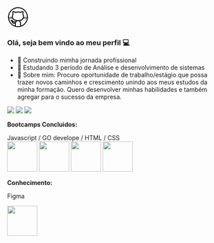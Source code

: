<svg xmlns="http://www.w3.org/2000/svg" x="0px" y="0px" width="50" height="50" viewBox="0 0 50 50">
<path d="M 25 2 C 12.311335 2 2 12.311335 2 25 C 2 37.688665 12.311335 48 25 48 C 37.688665 48 48 37.688665 48 25 C 48 12.311335 37.688665 2 25 2 z M 25 4 C 36.607335 4 46 13.392665 46 25 C 46 25.071371 45.994849 25.141688 45.994141 25.212891 C 45.354527 25.153853 44.615508 25.097776 43.675781 25.064453 C 42.347063 25.017336 40.672259 25.030987 38.773438 25.125 C 38.843852 24.634651 38.893205 24.137377 38.894531 23.626953 C 38.991361 21.754332 38.362521 20.002464 37.339844 18.455078 C 37.586913 17.601352 37.876747 16.515218 37.949219 15.283203 C 38.031819 13.878925 37.910599 12.321765 36.783203 11.269531 L 36.494141 11 L 36.099609 11 C 33.416539 11 31.580023 12.12321 30.457031 13.013672 C 28.835529 12.386022 27.01222 12 25 12 C 22.976367 12 21.135525 12.391416 19.447266 13.017578 C 18.324911 12.126691 16.486785 11 13.800781 11 L 13.408203 11 L 13.119141 11.267578 C 12.020956 12.287321 11.919778 13.801759 11.988281 15.199219 C 12.048691 16.431506 12.321732 17.552142 12.564453 18.447266 C 11.524489 20.02486 10.900391 21.822018 10.900391 23.599609 C 10.900391 24.111237 10.947969 24.610071 11.017578 25.101562 C 9.2118173 25.017808 7.6020996 25.001668 6.3242188 25.046875 C 5.3845143 25.080118 4.6454422 25.135713 4.0058594 25.195312 C 4.0052628 25.129972 4 25.065482 4 25 C 4 13.392665 13.392665 4 25 4 z M 14.396484 13.130859 C 16.414067 13.322043 17.931995 14.222972 18.634766 14.847656 L 19.103516 15.261719 L 19.681641 15.025391 C 21.263092 14.374205 23.026984 14 25 14 C 26.973016 14 28.737393 14.376076 30.199219 15.015625 L 30.785156 15.273438 L 31.263672 14.847656 C 31.966683 14.222758 33.487184 13.321554 35.505859 13.130859 C 35.774256 13.575841 36.007486 14.208668 35.951172 15.166016 C 35.883772 16.311737 35.577304 17.559658 35.345703 18.300781 L 35.195312 18.783203 L 35.494141 19.191406 C 36.483616 20.540691 36.988121 22.000937 36.902344 23.544922 L 36.900391 23.572266 L 36.900391 23.599609 C 36.900391 26.095064 36.00178 28.092339 34.087891 29.572266 C 32.174048 31.052199 29.152663 32 24.900391 32 C 20.648118 32 17.624827 31.052192 15.710938 29.572266 C 13.797047 28.092339 12.900391 26.095064 12.900391 23.599609 C 12.900391 22.134903 13.429308 20.523599 14.40625 19.191406 L 14.699219 18.792969 L 14.558594 18.318359 C 14.326866 17.530484 14.042825 16.254103 13.986328 15.101562 C 13.939338 14.14294 14.166221 13.537027 14.396484 13.130859 z M 8.8847656 26.021484 C 9.5914575 26.03051 10.40146 26.068656 11.212891 26.109375 C 11.290419 26.421172 11.378822 26.727898 11.486328 27.027344 C 8.178972 27.097092 5.7047309 27.429674 4.1796875 27.714844 C 4.1152068 27.214494 4.0638483 26.710021 4.0351562 26.199219 C 5.1622058 26.092262 6.7509972 25.994233 8.8847656 26.021484 z M 41.115234 26.037109 C 43.247527 26.010033 44.835728 26.108156 45.962891 26.214844 C 45.934234 26.718328 45.883749 27.215664 45.820312 27.708984 C 44.24077 27.41921 41.699674 27.086688 38.306641 27.033203 C 38.411945 26.739677 38.499627 26.438219 38.576172 26.132812 C 39.471291 26.084833 40.344564 26.046896 41.115234 26.037109 z M 11.912109 28.019531 C 12.508849 29.215327 13.361516 30.283019 14.488281 31.154297 C 16.028825 32.345531 18.031623 33.177838 20.476562 33.623047 C 20.156699 33.951698 19.86578 34.312595 19.607422 34.693359 L 19.546875 34.640625 C 19.552375 34.634325 19.04975 34.885878 18.298828 34.953125 C 17.547906 35.020374 16.621615 35 15.800781 35 C 14.575781 35 14.03621 34.42121 13.173828 33.367188 C 12.696283 32.72356 12.114101 32.202331 11.548828 31.806641 C 10.970021 31.401475 10.476259 31.115509 9.8652344 31.013672 L 9.7832031 31 L 9.6992188 31 C 9.2325521 31 8.7809835 31.03379 8.359375 31.515625 C 8.1485707 31.756544 8.003277 32.202561 8.0976562 32.580078 C 8.1920352 32.957595 8.4308563 33.189581 8.6445312 33.332031 C 10.011254 34.24318 10.252795 36.046511 11.109375 37.650391 C 11.909298 39.244315 13.635662 40 15.400391 40 L 18 40 L 18 44.802734 C 10.967811 42.320535 5.6646795 36.204613 4.3320312 28.703125 C 5.8629338 28.414776 8.4265387 28.068108 11.912109 28.019531 z M 37.882812 28.027344 C 41.445538 28.05784 44.08105 28.404061 45.669922 28.697266 C 44.339047 36.201504 39.034072 42.31987 32 44.802734 L 32 39.599609 C 32 38.015041 31.479642 36.267712 30.574219 34.810547 C 30.299322 34.368135 29.975945 33.949736 29.615234 33.574219 C 31.930453 33.11684 33.832364 32.298821 35.3125 31.154297 C 36.436824 30.284907 37.287588 29.220424 37.882812 28.027344 z M 23.699219 34.099609 L 26.5 34.099609 C 27.312821 34.099609 28.180423 34.7474 28.875 35.865234 C 29.569577 36.983069 30 38.484177 30 39.599609 L 30 45.398438 C 28.397408 45.789234 26.72379 46 25 46 C 23.27621 46 21.602592 45.789234 20 45.398438 L 20 39.599609 C 20 38.508869 20.467828 37.011307 21.208984 35.888672 C 21.950141 34.766037 22.886398 34.099609 23.699219 34.099609 z M 12.308594 35.28125 C 13.174368 36.179258 14.222525 37 15.800781 37 C 16.579948 37 17.552484 37.028073 18.476562 36.945312 C 18.479848 36.945018 18.483042 36.943654 18.486328 36.943359 C 18.36458 37.293361 18.273744 37.645529 18.197266 38 L 15.400391 38 C 14.167057 38 13.29577 37.55443 12.894531 36.751953 L 12.886719 36.738281 L 12.880859 36.726562 C 12.716457 36.421191 12.500645 35.81059 12.308594 35.28125 z"></path>
</svg>


### Olá, seja bem vindo ao meu perfil 💻


- 🔭 Construindo mimha jornada profissional
- 🌱 Estudando 3 período de Análise e desenvolvimento de sistemas
- 💬  Sobre mim: Procuro oportunidade de trabalho/estágio que possa trazer novos caminhos e crescimento unindo aos
meus estudos da minha formação. Quero desenvolver minhas habilidades e também agregar
para o sucesso da empresa.


<div> 
  <a href="https://www.instagram.com/felippefardin/" target="_blank"><img src="https://img.shields.io/badge/-Instagram-%23E4405F?style=for-the-badge&logo=instagram&logoColor=white" target="_blank"></a>
 	<a href = "mailto:felippefardin@gmail.com"><img src="https://img.shields.io/badge/-Gmail-%23333?style=for-the-badge&logo=gmail&logoColor=white" target="_blank"></a>
  <a href="https://www.linkedin.com/in/felippefardin/" target="_blank"><img src="https://img.shields.io/badge/-LinkedIn-%230077B5?style=for-the-badge&logo=linkedin&logoColor=white" target="_blank"></a>   
</div>

**Bootcamps Concluidos:**

<div>
  <div>
    Javascript / GO develope / HTML / CSS 
  </div>
  
<img src="https://hermes.dio.me/tracks/55e7040f-775b-47e5-a8fb-69d002ca17a9.png" width="70">  
<img src="https://hermes.dio.me/tracks/c362ed53-4e9e-441e-ac1d-6a69f817c0bf.png" width="70">
<img src="https://hermes.dio.me/tracks/62ed1f1d-8d76-4bbc-905f-e73d20cb82f5.png" width="70">
<img src="https://hermes.dio.me/tracks/da043c7a-7189-441e-bf28-adc2d05a4934.png" width="70">  
</div>

**Conhecimento:**

<p>Figma</p>
<img src="https://upload.wikimedia.org/wikipedia/commons/thumb/3/33/Figma-logo.svg/1667px-Figma-logo.svg.png" width="70">

